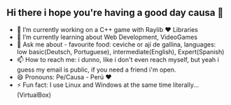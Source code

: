 ## Hi there i hope you're having a good day causa 👋

- 🔭 I’m currently working on a C++ game with Raylib ❤ Libraries
- 🌱 I’m currently learning about Web Development, VideoGames
- 💬 Ask me about - favourite food: ceviche or ají de gallina, languages: low basic(Deutsch, Portuguese), intermediate(English), Expert(Spanish)
- 📫 How to reach me: i dunno, like i don't even reach myself, but yeah i guess my email is public, if you need a friend i'm open.
- 😄 Pronouns: Pe/Causa - Perú ❤
- ⚡ Fun fact: I use Linux and Windows at the same time literally... (VirtualBox)

<!--
**LuisEn2005/LuisEn2005** is a ✨ _special_ ✨ repository because its `README.md` (this file) appears on your GitHub profile.

Here are some ideas to get you started:
-->
